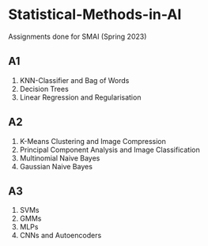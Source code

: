 # Statistical-Methods-in-AI
Assignments done for SMAI (Spring 2023)

## A1
1. KNN-Classifier and Bag of Words
2. Decision Trees
3. Linear Regression and Regularisation

## A2
1. K-Means Clustering and Image Compression
2. Principal Component Analysis and Image Classification
3. Multinomial Naive Bayes
4. Gaussian Naive Bayes

## A3
1. SVMs
2. GMMs
3. MLPs
4. CNNs and Autoencoders
